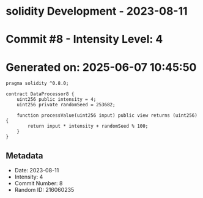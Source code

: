 ﻿# solidity Development - 2023-08-11
# Commit #8 - Intensity Level: 4
# Generated on: 2025-06-07 10:45:50
```solidity
pragma solidity ^0.8.0;

contract DataProcessor8 {
    uint256 public intensity = 4;
    uint256 private randomSeed = 253682;

    function processValue(uint256 input) public view returns (uint256) {
        return input * intensity + randomSeed % 100;
    }
}
```
## Metadata
- Date: 2023-08-11
- Intensity: 4
- Commit Number: 8
- Random ID: 216060235

